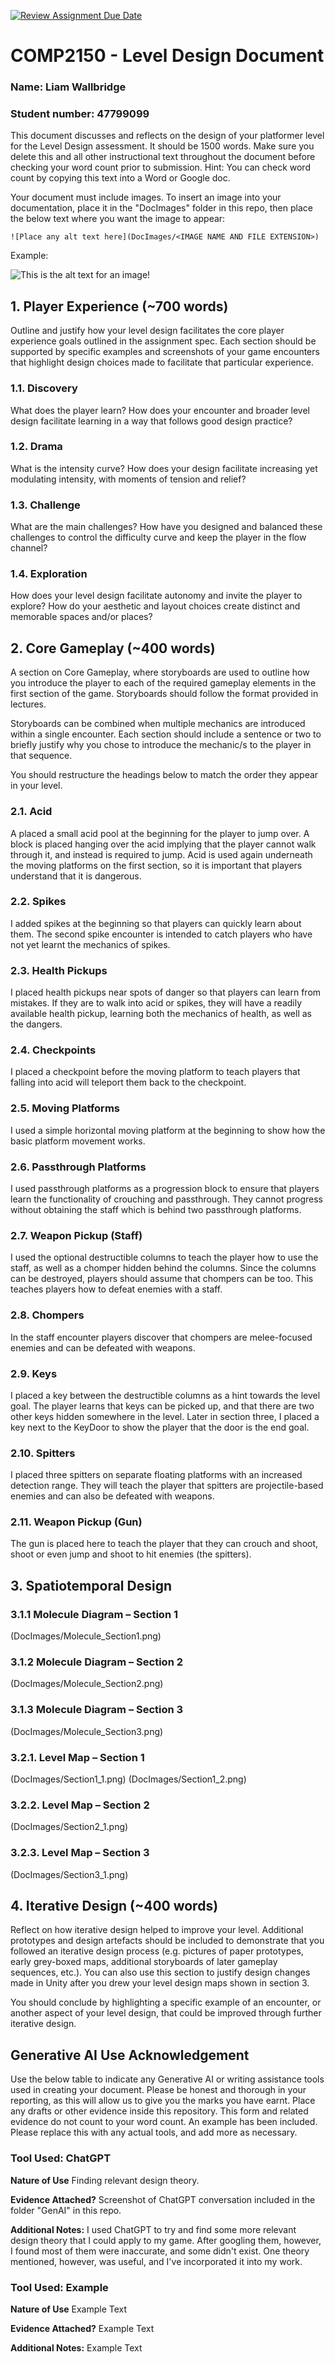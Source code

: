 [![Review Assignment Due Date](https://classroom.github.com/assets/deadline-readme-button-24ddc0f5d75046c5622901739e7c5dd533143b0c8e959d652212380cedb1ea36.svg)](https://classroom.github.com/a/YyUO0xtt)
# COMP2150  - Level Design Document
### Name: Liam Wallbridge
### Student number: 47799099

This document discusses and reflects on the design of your platformer level for the Level Design assessment. It should be 1500 words. Make sure you delete this and all other instructional text throughout the document before checking your word count prior to submission. Hint: You can check word count by copying this text into a Word or Google doc.

Your document must include images. To insert an image into your documentation, place it in the "DocImages" folder in this repo, then place the below text where you want the image to appear:

```
![Place any alt text here](DocImages/<IMAGE NAME AND FILE EXTENSION>)
```

Example:

![This is the alt text for an image!](DocImages/exampleimage.png)

## 1. Player Experience (~700 words)
Outline and justify how your level design facilitates the core player experience goals outlined in the assignment spec. Each section should be supported by specific examples and screenshots of your game encounters that highlight design choices made to facilitate that particular experience.



### 1.1. Discovery
What does the player learn? How does your encounter and broader level design facilitate learning in a way that follows good design practice?

### 1.2. Drama
What is the intensity curve? How does your design facilitate increasing yet modulating intensity, with moments of tension and relief? 

### 1.3. Challenge
What are the main challenges? How have you designed and balanced these challenges to control the difficulty curve and keep the player in the flow channel?

### 1.4. Exploration
How does your level design facilitate autonomy and invite the player to explore? How do your aesthetic and layout choices create distinct and memorable spaces and/or places?

## 2. Core Gameplay (~400 words)
A section on Core Gameplay, where storyboards are used to outline how you introduce the player to each of the required gameplay elements in the first section of the game. Storyboards should follow the format provided in lectures.

Storyboards can be combined when multiple mechanics are introduced within a single encounter. Each section should include a sentence or two to briefly justify why you chose to introduce the mechanic/s to the player in that sequence.

You should restructure the headings below to match the order they appear in your level.

### 2.1. Acid
A placed a small acid pool at the beginning for the player to jump over. A block is placed hanging over the acid implying that the player cannot walk through it, and instead is required to jump. Acid is used again underneath the moving platforms on the first section, so it is important that players understand that it is dangerous.

### 2.2. Spikes
I added spikes at the beginning so that players can quickly learn about them. The second spike encounter is intended to catch players who have not yet learnt the mechanics of spikes.

### 2.3. Health Pickups
I placed health pickups near spots of danger so that players can learn from mistakes. If they are to walk into acid or spikes, they will have a readily available health pickup, learning both the mechanics of health, as well as the dangers.

### 2.4. Checkpoints
I placed a checkpoint before the moving platform to teach players that falling into acid will teleport them back to the checkpoint.

### 2.5. Moving Platforms
I used a simple horizontal moving platform at the beginning to show how the basic platform movement works.

### 2.6. Passthrough Platforms
I used passthrough platforms as a progression block to ensure that players learn the functionality of crouching and passthrough. They cannot progress without obtaining the staff which is behind two passthrough platforms.

### 2.7. Weapon Pickup (Staff)
I used the optional destructible columns to teach the player how to use the staff, as well as a chomper hidden behind the columns. Since the columns can be destroyed, players should assume that chompers can be too. This teaches players how to defeat enemies with a staff.

### 2.8. Chompers
In the staff encounter players discover that chompers are melee-focused enemies and can be defeated with weapons.

### 2.9. Keys
I placed a key between the destructible columns as a hint towards the level goal. The player learns that keys can be picked up, and that there are two other keys hidden somewhere in the level. Later in section three, I placed a key next to the KeyDoor to show the player that the door is the end goal.

### 2.10. Spitters
I placed three spitters on separate floating platforms with an increased detection range. They will teach the player that spitters are projectile-based enemies and can also be defeated with weapons.

### 2.11. Weapon Pickup (Gun)
The gun is placed here to teach the player that they can crouch and shoot, shoot or even jump and shoot to hit enemies (the spitters).




## 3. Spatiotemporal Design
 
### 3.1.1 Molecule Diagram – Section 1
(DocImages/Molecule_Section1.png)
### 3.1.2 Molecule Diagram – Section 2
(DocImages/Molecule_Section2.png)
### 3.1.3 Molecule Diagram – Section 3
(DocImages/Molecule_Section3.png)

### 3.2.1. Level Map – Section 1
(DocImages/Section1_1.png)
(DocImages/Section1_2.png)
### 3.2.2. Level Map – Section 2
(DocImages/Section2_1.png)
### 3.2.3. Level Map – Section 3
(DocImages/Section3_1.png)




## 4. Iterative Design (~400 words)
Reflect on how iterative design helped to improve your level. Additional prototypes and design artefacts should be included to demonstrate that you followed an iterative design process (e.g. pictures of paper prototypes, early grey-boxed maps, additional storyboards of later gameplay sequences, etc.). You can also use this section to justify design changes made in Unity after you drew your level design maps shown in section 3. 

You should conclude by highlighting a specific example of an encounter, or another aspect of your level design, that could be improved through further iterative design.

## Generative AI Use Acknowledgement

Use the below table to indicate any Generative AI or writing assistance tools used in creating your document. Please be honest and thorough in your reporting, as this will allow us to give you the marks you have earnt. Place any drafts or other evidence inside this repository. This form and related evidence do not count to your word count.
An example has been included. Please replace this with any actual tools, and add more as necessary.


### Tool Used: ChatGPT
**Nature of Use** Finding relevant design theory.

**Evidence Attached?** Screenshot of ChatGPT conversation included in the folder "GenAI" in this repo.

**Additional Notes:** I used ChatGPT to try and find some more relevant design theory that I could apply to my game. After googling them, however, I found most of them were inaccurate, and some didn't exist. One theory mentioned, however, was useful, and I've incorporated it into my work.

### Tool Used: Example
**Nature of Use** Example Text

**Evidence Attached?** Example Text

**Additional Notes:** Example Text


